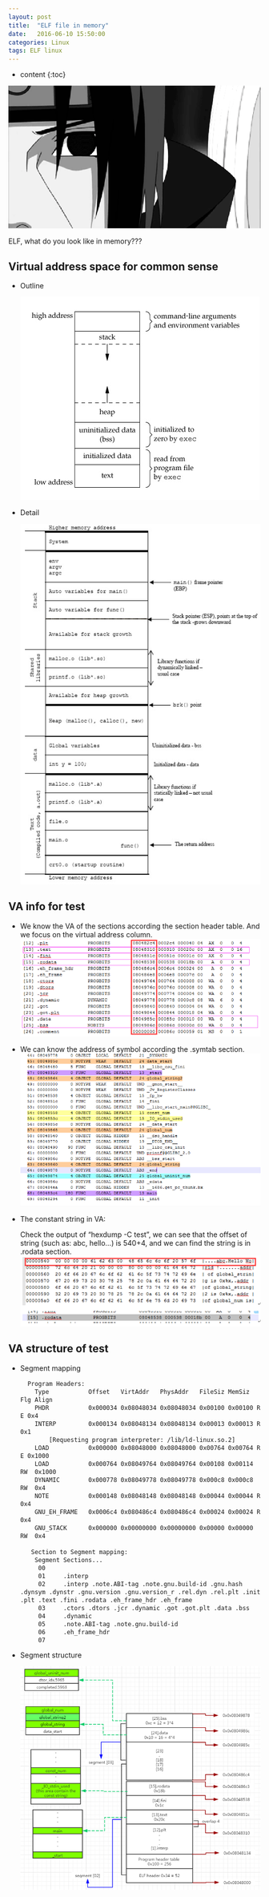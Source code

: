 ```yaml
---
layout: post
title:  "ELF file in memory"
date:   2016-06-10 15:50:00
categories: Linux
tags: ELF linux
---
```


* content
{:toc}

![xielunyan](https://raw.githubusercontent.com/ray525/ray525.github.io/master/asset/img/xielunyan.gif)

ELF, what do you look like in memory???



## Virtual address space for common sense

- Outline

	![va-outline](https://raw.githubusercontent.com/ray525/ray525.github.io/master/asset/img/va-outline.png)

- Detail

	![va-detail](https://raw.githubusercontent.com/ray525/ray525.github.io/master/asset/img/va-detail.png)

## VA info for test

- We know the VA of the sections according the section header table. And we focus on the virtual address column.
![va-section](https://raw.githubusercontent.com/ray525/ray525.github.io/master/asset/img/va-section.png)

- We can know the address of symbol according the .symtab section.
![va-symtab](https://raw.githubusercontent.com/ray525/ray525.github.io/master/asset/img/va-symtab.png)

- The constant string in VA: 

	Check the output of “hexdump -C test”, we can see that the offset of string (such as: abc, hello…) is 540+4, and we can find the string is in .rodata section.
	![va-rodata](https://raw.githubusercontent.com/ray525/ray525.github.io/master/asset/img/va-rodata.png)

## VA structure of test

- Segment mapping 

		Program Headers:
		  Type           Offset   VirtAddr   PhysAddr   FileSiz MemSiz  Flg Align
		  PHDR           0x000034 0x08048034 0x08048034 0x00100 0x00100 R E 0x4
		  INTERP         0x000134 0x08048134 0x08048134 0x00013 0x00013 R   0x1
			  [Requesting program interpreter: /lib/ld-linux.so.2]
		  LOAD           0x000000 0x08048000 0x08048000 0x00764 0x00764 R E 0x1000
		  LOAD           0x000764 0x08049764 0x08049764 0x00108 0x00114 RW  0x1000
		  DYNAMIC        0x000778 0x08049778 0x08049778 0x000c8 0x000c8 RW  0x4
		  NOTE           0x000148 0x08048148 0x08048148 0x00044 0x00044 R   0x4
		  GNU_EH_FRAME   0x0006c4 0x080486c4 0x080486c4 0x00024 0x00024 R   0x4
		  GNU_STACK      0x000000 0x00000000 0x00000000 0x00000 0x00000 RW  0x4

		 Section to Segment mapping:
		  Segment Sections...
		   00     
		   01     .interp 
		   02     .interp .note.ABI-tag .note.gnu.build-id .gnu.hash .dynsym .dynstr .gnu.version .gnu.version_r .rel.dyn .rel.plt .init .plt .text .fini .rodata .eh_frame_hdr .eh_frame 
		   03     .ctors .dtors .jcr .dynamic .got .got.plt .data .bss 
		   04     .dynamic 
		   05     .note.ABI-tag .note.gnu.build-id 
		   06     .eh_frame_hdr 
		   07     


- Segment structure

	![va-structure](https://raw.githubusercontent.com/ray525/ray525.github.io/master/asset/img/va-structure.png)